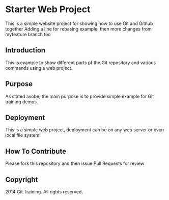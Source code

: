 # Starter Web Project

This is a simple website project for showing how to use Git and Github together
Adding a line for rebasing example, then more changes from myfeature branch too

## Introduction

This is example to show different parts pf the Git repository and various commands using a web project.

## Purpose

As stated avobe, the main purpose is to provide simple example for Git training demos.

## Deployment

This is a simple web project, deployment can be on any web server or even local file system.

## How To Contribute
Please fork this repository and then issue Pull Requests for review

## Copyright

2014 Git.Training. All rights reserved.